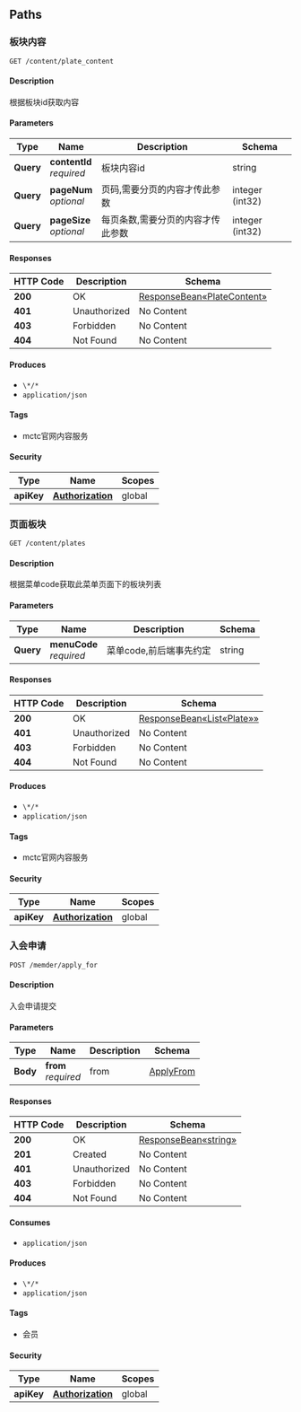 
<a name="paths"></a>
## Paths

<a name="getplatecontentbyidusingget"></a>
### 板块内容
```
GET /content/plate_content
```


#### Description
根据板块id获取内容


#### Parameters

|Type|Name|Description|Schema|
|---|---|---|---|
|**Query**|**contentId**  <br>*required*|板块内容id|string|
|**Query**|**pageNum**  <br>*optional*|页码,需要分页的内容才传此参数|integer (int32)|
|**Query**|**pageSize**  <br>*optional*|每页条数,需要分页的内容才传此参数|integer (int32)|


#### Responses

|HTTP Code|Description|Schema|
|---|---|---|
|**200**|OK|[ResponseBean«PlateContent»](#a300a5a348079f73ddfd1e94c534f6ab)|
|**401**|Unauthorized|No Content|
|**403**|Forbidden|No Content|
|**404**|Not Found|No Content|


#### Produces

* `\*/*`
* `application/json`


#### Tags

* mctc官网内容服务


#### Security

|Type|Name|Scopes|
|---|---|---|
|**apiKey**|**[Authorization](#authorization)**|global|


<a name="getplatesbymenuusingget"></a>
### 页面板块
```
GET /content/plates
```


#### Description
根据菜单code获取此菜单页面下的板块列表


#### Parameters

|Type|Name|Description|Schema|
|---|---|---|---|
|**Query**|**menuCode**  <br>*required*|菜单code,前后端事先约定|string|


#### Responses

|HTTP Code|Description|Schema|
|---|---|---|
|**200**|OK|[ResponseBean«List«Plate»»](#e4fbcd07ddfd55831efa16153cee8a36)|
|**401**|Unauthorized|No Content|
|**403**|Forbidden|No Content|
|**404**|Not Found|No Content|


#### Produces

* `\*/*`
* `application/json`


#### Tags

* mctc官网内容服务


#### Security

|Type|Name|Scopes|
|---|---|---|
|**apiKey**|**[Authorization](#authorization)**|global|


<a name="applyformemberusingpost"></a>
### 入会申请
```
POST /memder/apply_for
```


#### Description
入会申请提交


#### Parameters

|Type|Name|Description|Schema|
|---|---|---|---|
|**Body**|**from**  <br>*required*|from|[ApplyFrom](#applyfrom)|


#### Responses

|HTTP Code|Description|Schema|
|---|---|---|
|**200**|OK|[ResponseBean«string»](#b61d141b381b73ecdc6dcec1e323dfb0)|
|**201**|Created|No Content|
|**401**|Unauthorized|No Content|
|**403**|Forbidden|No Content|
|**404**|Not Found|No Content|


#### Consumes

* `application/json`


#### Produces

* `\*/*`
* `application/json`


#### Tags

* 会员


#### Security

|Type|Name|Scopes|
|---|---|---|
|**apiKey**|**[Authorization](#authorization)**|global|



